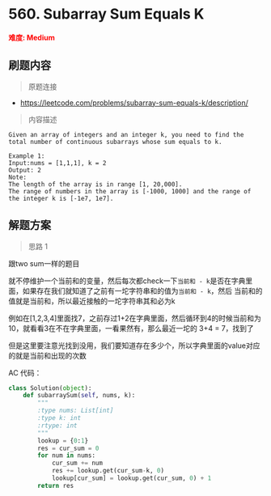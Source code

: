 # 560. Subarray Sum Equals K

**<font color=red>难度: Medium</font>**

## 刷题内容

> 原题连接

* https://leetcode.com/problems/subarray-sum-equals-k/description/

> 内容描述

```
Given an array of integers and an integer k, you need to find the total number of continuous subarrays whose sum equals to k.

Example 1:
Input:nums = [1,1,1], k = 2
Output: 2
Note:
The length of the array is in range [1, 20,000].
The range of numbers in the array is [-1000, 1000] and the range of the integer k is [-1e7, 1e7].
```

## 解题方案

> 思路 1


跟two sum一样的题目

就不停维护一个当前和的变量，然后每次都check一下```当前和 - k```是否在字典里面，如果存在我们就知道了之前有一坨字符串和的值为```当前和 - k```，然后
当前和的值就是当前和，所以最近接触的一坨字符串其和必为k

例如在[1,2,3,4]里面找7，之前存过1+2在字典里面，然后循环到4的时候当前和为10，就看看3在不在字典里面，一看果然有，那么最近一坨的 3+4  = 7，找到了

但是这里要注意光找到没用，我们要知道存在多少个，所以字典里面的value对应的就是当前和出现的次数

AC 代码：

```python
class Solution(object):
    def subarraySum(self, nums, k):
        """
        :type nums: List[int]
        :type k: int
        :rtype: int
        """
        lookup = {0:1}
        res = cur_sum = 0
        for num in nums:
            cur_sum += num
            res += lookup.get(cur_sum-k, 0)
            lookup[cur_sum] = lookup.get(cur_sum, 0) + 1
        return res
```
